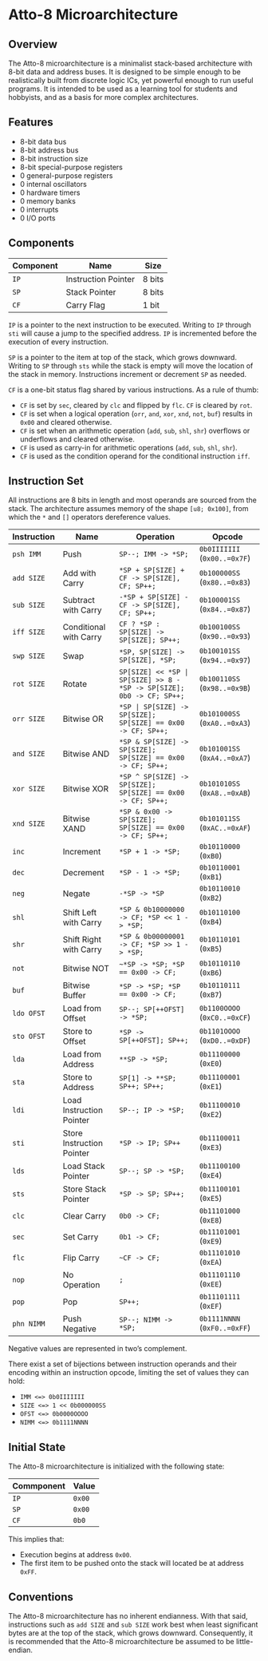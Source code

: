 # Atto-8 Microarchitecture

## Overview

The Atto-8 microarchitecture is a minimalist stack-based architecture with 8-bit data and address buses. It is designed to be simple enough to be realistically built from discrete logic ICs, yet powerful enough to run useful programs. It is intended to be used as a learning tool for students and hobbyists, and as a basis for more complex architectures.

## Features

- 8-bit data bus
- 8-bit address bus
- 8-bit instruction size
- 8-bit special-purpose registers
- 0 general-purpose registers
- 0 internal oscillators
- 0 hardware timers
- 0 memory banks
- 0 interrupts
- 0 I/O ports

## Components

| Component | Name                | Size   |
| --------- | ------------------- | ------ |
| `IP`      | Instruction Pointer | 8 bits |
| `SP`      | Stack Pointer       | 8 bits |
| `CF`      | Carry Flag          | 1 bit  |

`IP` is a pointer to the next instruction to be executed. Writing to `IP` through `sti` will cause a jump to the specified address. `IP` is incremented before the execution of every instruction.

`SP` is a pointer to the item at top of the stack, which grows downward. Writing to `SP` through `sts` while the stack is empty will move the location of the stack in memory. Instructions increment or decrement `SP` as needed.

`CF` is a one-bit status flag shared by various instructions. As a rule of thumb:

- `CF` is set by `sec`, cleared by `clc` and flipped by `flc`. `CF` is cleared by `rot`.
- `CF` is set when a logical operation (`orr`, `and`, `xor`, `xnd`, `not`, `buf`) results in `0x00` and cleared otherwise.
- `CF` is set when an arithmetic operation (`add`, `sub`, `shl`, `shr`) overflows or underflows and cleared otherwise.
- `CF` is used as carry-in for arithmetic operations (`add`, `sub`, `shl`, `shr`).
- `CF` is used as the condition operand for the conditional instruction `iff`.

## Instruction Set

All instructions are 8 bits in length and most operands are sourced from the stack. The architecture assumes memory of the shape `[u8; 0x100]`, from which the `*` and `[]` operators dereference values.

| Instruction | Name                      | Operation                                                              | Opcode                       |
| ----------- | ------------------------- | ---------------------------------------------------------------------- | ---------------------------- |
| `psh IMM`   | Push                      | `SP--; IMM -> *SP;`                                                    | `0b0IIIIIII` (`0x00..=0x7F`) |
| `add SIZE`  | Add with Carry            | `*SP + SP[SIZE] + CF -> SP[SIZE], CF; SP++;`                           | `0b100000SS` (`0x80..=0x83`) |
| `sub SIZE`  | Subtract with Carry       | `-*SP + SP[SIZE] - CF -> SP[SIZE], CF; SP++;`                          | `0b100001SS` (`0x84..=0x87`) |
| `iff SIZE`  | Conditional with Carry    | `CF ? *SP : SP[SIZE] -> SP[SIZE]; SP++;`                               | `0b100100SS` (`0x90..=0x93`) |
| `swp SIZE`  | Swap                      | `*SP, SP[SIZE] -> SP[SIZE], *SP;`                                      | `0b100101SS` (`0x94..=0x97`) |
| `rot SIZE`  | Rotate                    | `SP[SIZE] << *SP \| SP[SIZE] >> 8 - *SP -> SP[SIZE]; 0b0 -> CF; SP++;` | `0b100110SS` (`0x98..=0x9B`) |
| `orr SIZE`  | Bitwise OR                | `*SP \| SP[SIZE] -> SP[SIZE]; SP[SIZE] == 0x00 -> CF; SP++;`           | `0b101000SS` (`0xA0..=0xA3`) |
| `and SIZE`  | Bitwise AND               | `*SP & SP[SIZE] -> SP[SIZE]; SP[SIZE] == 0x00 -> CF; SP++;`            | `0b101001SS` (`0xA4..=0xA7`) |
| `xor SIZE`  | Bitwise XOR               | `*SP ^ SP[SIZE] -> SP[SIZE]; SP[SIZE] == 0x00 -> CF; SP++;`            | `0b101010SS` (`0xA8..=0xAB`) |
| `xnd SIZE`  | Bitwise XAND              | `*SP & 0x00 -> SP[SIZE]; SP[SIZE] == 0x00 -> CF; SP++;`                | `0b101011SS` (`0xAC..=0xAF`) |
| `inc`       | Increment                 | `*SP + 1 -> *SP;`                                                      | `0b10110000` (`0xB0`)        |
| `dec`       | Decrement                 | `*SP - 1 -> *SP;`                                                      | `0b10110001` (`0xB1`)        |
| `neg`       | Negate                    | `-*SP -> *SP`                                                          | `0b10110010` (`0xB2`)        |
| `shl`       | Shift Left with Carry     | `*SP & 0b10000000 -> CF; *SP << 1 -> *SP;`                             | `0b10110100` (`0xB4`)        |
| `shr`       | Shift Right with Carry    | `*SP & 0b00000001 -> CF; *SP >> 1 -> *SP;`                             | `0b10110101` (`0xB5`)        |
| `not`       | Bitwise NOT               | `~*SP -> *SP; *SP == 0x00 -> CF;`                                      | `0b10110110` (`0xB6`)        |
| `buf`       | Bitwise Buffer            | `*SP -> *SP; *SP == 0x00 -> CF;`                                       | `0b10110111` (`0xB7`)        |
| `ldo OFST`  | Load from Offset          | `SP--; SP[++OFST] -> *SP;`                                             | `0b1100OOOO` (`0xC0..=0xCF`) |
| `sto OFST`  | Store to Offset           | `*SP -> SP[++OFST]; SP++;`                                             | `0b1101OOOO` (`0xD0..=0xDF`) |
| `lda`       | Load from Address         | `**SP -> *SP;`                                                         | `0b11100000` (`0xE0`)        |
| `sta`       | Store to Address          | `SP[1] -> **SP; SP++; SP++;`                                           | `0b11100001` (`0xE1`)        |
| `ldi`       | Load Instruction Pointer  | `SP--; IP -> *SP;`                                                     | `0b11100010` (`0xE2`)        |
| `sti`       | Store Instruction Pointer | `*SP -> IP; SP++`                                                      | `0b11100011` (`0xE3`)        |
| `lds`       | Load Stack Pointer        | `SP--; SP -> *SP;`                                                     | `0b11100100` (`0xE4`)        |
| `sts`       | Store Stack Pointer       | `*SP -> SP; SP++;`                                                     | `0b11100101` (`0xE5`)        |
| `clc`       | Clear Carry               | `0b0 -> CF;`                                                           | `0b11101000` (`0xE8`)        |
| `sec`       | Set Carry                 | `0b1 -> CF;`                                                           | `0b11101001` (`0xE9`)        |
| `flc`       | Flip Carry                | `~CF -> CF;`                                                           | `0b11101010` (`0xEA`)        |
| `nop`       | No Operation              | `;`                                                                    | `0b11101110` (`0xEE`)        |
| `pop`       | Pop                       | `SP++;`                                                                | `0b11101111` (`0xEF`)        |
| `phn NIMM`  | Push Negative             | `SP--; NIMM -> *SP;`                                                   | `0b1111NNNN` (`0xF0..=0xFF`) |

Negative values are represented in two’s complement.

There exist a set of bijections between instruction operands and their encoding within an instruction opcode, limiting the set of values they can hold:

- `IMM <=> 0b0IIIIIII`
- `SIZE <=> 1 << 0b000000SS`
- `OFST <=> 0b0000OOOO`
- `NIMM <=> 0b1111NNNN`

## Initial State

The Atto-8 microarchitecture is initialized with the following state:

| Commponent | Value  |
| ---------- | ------ |
| `IP`       | `0x00` |
| `SP`       | `0x00` |
| `CF`       | `0b0`  |

This implies that:

- Execution begins at address `0x00`.
- The first item to be pushed onto the stack will located be at address `0xFF`.

## Conventions

The Atto-8 microarchitecture has no inherent endianness. With that said, instructions such as `add SIZE` and `sub SIZE` work best when least significant bytes are at the top of the stack, which grows downward. Consequently, it is recommended that the Atto-8 microarchitecture be assumed to be little-endian.
